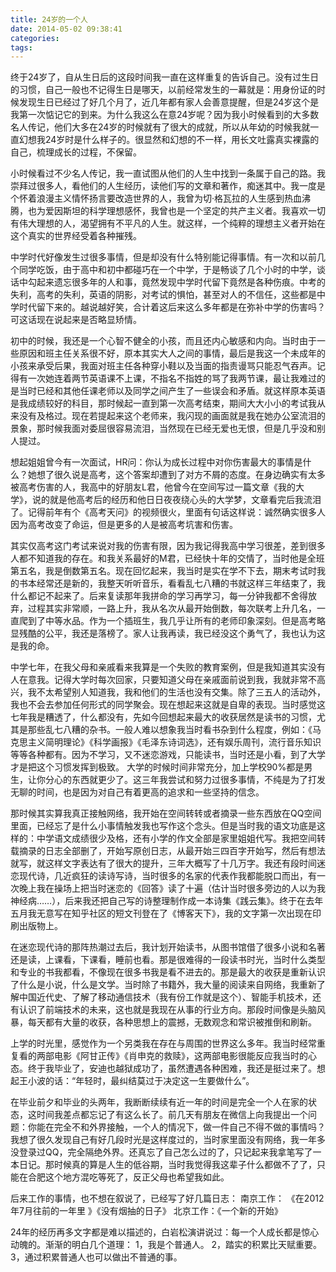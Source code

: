 ```yaml
---
title: 24岁的一个人
date: 2014-05-02 09:38:41
categories:
tags:
---
```


终于24岁了，自从生日后的这段时间我一直在这样重复的告诉自己。没有过生日的习惯，自己一般也不记得生日是哪天，以前经常发生的一幕就是：用身份证的时候发现生日已经过了好几个月了，近几年都有家人会善意提醒，但是24岁这个是我第一次惦记它的到来。为什么我这么在意24岁呢？因为我小时候看到的大多数名人传记，他们大多在24岁的时候就有了很大的成就，所以从年幼的时候我就一直幻想我24岁时是什么样子的。很显然和幻想的不一样，用长文吐露真实裸露的自己，梳理成长的过程，不保留。

小时候看过不少名人传记，我一直试图从他们的人生中找到一条属于自己的路。我崇拜过很多人，看他们的人生经历，读他们写的文章和著作，痴迷其中。我一度是个怀着浪漫主义情怀扬言要改造世界的人，我曾为切·格瓦拉的人生感到热血沸腾，也为爱因斯坦的科学理想感怀，我曾也是一个坚定的共产主义者。我喜欢一切有伟大理想的人，渴望拥有不平凡的人生。就这样，一个纯粹的理想主义者开始在这个真实的世界经受着各种摧残。

中学时代好像发生过很多事情，但是却没有什么特别能记得事情。有一次和以前几个同学吃饭，由于高中和初中都碰巧在一个中学，于是畅谈了几个小时的中学，谈话中勾起来遗忘很多年的人和事，竟然发现中学时代留下竟然是各种伤痕。中考的失利，高考的失利，英语的阴影，对考试的惧怕，甚至对人的不信任，这些都是中学时代留下来的。越说越好笑，合计着这后来这么多年都是在弥补中学的伤害吗？可这话现在说起来是否略显矫情。

初中的时候，我还是一个心智不健全的小孩，而且还内心敏感和内向。当时由于一些原因和班主任关系很不好，原本其实大人之间的事情，最后是我这一个未成年的小孩来承受后果，我面对班主任各种穿小鞋以及当面的指责谩骂只能忍气吞声。记得有一次她连着两节英语课不上课，不指名不指姓的骂了我两节课，最让我难过的是当时已经和其他任课老师以及同学之间产生了一些误会和矛盾。就这样原本英语是我成绩较好的科目，那时候起一直到第一次高考结束，期间大大小小的考试我从来没有及格过。现在若提起来这个老师来，我闪现的画面就是我在她办公室流泪的景象，那时候我面对委屈很容易流泪，当然现在已经无爱也无恨，但是几乎没和别人提过。

想起姐姐曾今有一次面试，HR问：你认为成长过程中对你伤害最大的事情是什么？她想了很久说是高考，这个答案却遭到了对方不屑的态度。在身边确实有太多被高考伤害的人，我高中的好朋友L君，他曾今在空间写过一篇文章《我的大学》，说的就是他高考后的经历和他日日夜夜绕心头的大学梦，文章看完后我流泪了。记得前年有个《高考天问》的视频很火，里面有句话这样说：诚然确实很多人因为高考改变了命运，但是更多的人是被高考坑害和伤害。

其实仅高考这门考试来说对我的伤害有限，因为我记得我高中学习很差，差到很多人都不知道我的存在。和我关系最好的M君，已经快十年的交情了，当时他是全班第五名，我是倒数第五名。现在回忆起来，我当时是实在学不下去，期末考试时我的书本经常还是新的，我整天听听音乐，看看乱七八糟的书就这样三年结束了，我什么都记不起来了。后来复读那年我拼命的学习再学习，每一分钟我都不舍得放弃，过程其实非常顺，一路上升，我从名次从最开始倒数，每次联考上升几名，一直爬到了中等水品。作为一个插班生，我几乎让所有的老师印象深刻。但是高考略显残酷的公平，我还是落榜了。家人让我再读，我已经没这个勇气了，我也认为这是我的命。

中学七年，在我父母和亲戚看来我算是一个失败的教育案例，但是我知道其实没有人在意我。记得大学时每次回家，只要知道父母在亲戚面前说到我，我就非常不高兴，我不太希望别人知道我，我和他们的生活也没有交集。除了三五人的活动外，我也不会去参加任何形式的同学聚会。现在想起来这就是自卑的表现。当时感觉这七年我是糟透了，什么都没有，先如今回想起来最大的收获居然是读书的习惯，尤其是那些乱七八糟的杂书。一般人难以想象我当时看书杂到什么程度，例如：《马克思主义简明理论》《科学画报》《毛泽东诗词选》，还有娱乐周刊，流行音乐知识等等各种都有。因为不学习，又不迷恋游戏，只能读书，当时还是小看，到了大学才是把这个习惯发挥到极致。
大学的时候时间非常充分，加上学校90%都是男生，让你分心的东西就更少了。这三年我尝试和努力过很多事情，不纯是为了打发无聊的时间，也是因为对自己有着更高的追求和一些坚持的信念。

那时候其实算我真正接触网络，我开始在空间转转或者摘录一些东西放在QQ空间里面，已经忘了是什么小事情触发我也写作这个念头。但是当时我的语文功底是这样的：中学语文成绩很少及格，还有小学的作文全部是家里姐姐代写。我把空间转载摘录的日志全部删了，开始写原创日志，从最开始三四百字开始写，然后有想法就写，就这样文字表达有了很大的提升，三年大概写了十几万字。我还有段时间迷恋现代诗，几近疯狂的读诗写诗，当时很多的名家的代表作我都能脱口而出，有一次晚上我在操场上把当时迷恋的《回答》读了十遍（估计当时很多旁边的人以为我神经病……），后来我还把自己写的诗整理制作成一本诗集《践云集》。终于在去年五月我无意写在知乎社区的短文刊登在了《博客天下》，我的文字第一次出现在印刷出版物上。

在迷恋现代诗的那阵热潮过去后，我计划开始读书，从图书馆借了很多小说和名著还是读，上课看，下课看，睡前也看。那是很难得的一段读书时光，当时什么类型和专业的书我都看，不像现在很多书我是看不进去的。那是最大的收获是重新认识了什么是小说，什么是文学。当时除了书籍外，我大量的阅读来自网络，我重新了解中国近代史、了解了移动通信技术（我有份工作就是这个）、智能手机技术，还有认识了前端技术的未来，这也就是我现在从事的行业方向。那段时间像是头脑风暴，每天都有大量的收获，各种思想上的震撼，无数观念和常识被推倒和刷新。

上学的时光里，感觉作为一个另类我在存在与周围的世界这么多年。我当时经常重复看的两部电影《阿甘正传》《肖申克的救赎》，这两部电影很能反应我当时的心态。终于我毕业了，安迪也越狱成功了，虽然遭遇各种困难，我还是挺过来了。想起王小波的话：“年轻时，最纠结莫过于决定这一生要做什么”。

在毕业前夕和毕业的头两年，我断断续续有近一年的时间是完全一个人在家的状态，这时间我差点都忘记了有这么长了。前几天有朋友在微信上向我提出一个问题：你能在完全不和外界接触，一个人的情况下，做一件自己不得不做的事情吗？我想了很久发现自己有好几段时光是这样度过的，当时家里面没有网络，我一年多没登录过QQ，完全隔绝外界。还真忘了自己怎么过的了，只记起来我拿笔写了一本日记。那时候真的算是人生的低谷期，当时我觉得我这辈子什么都做不了了，只能在合肥这个地方混吃等死了，反正父母也希望我如此。

后来工作的事情，也不想在叙说了，已经写了好几篇日志：
南京工作： 《在2012年7月往前的一年里 》《没有烟抽的日子》
 北京工作：《一个新的开始》

24年的经历再多文字都是难以描述的，白岩松演讲说过：每一个人成长都是惊心动魄的。渐渐的明白几个道理：
1，我是个普通人。
2，踏实的积累比天赋重要。
3，通过积累普通人也可以做出不普通的事。 


